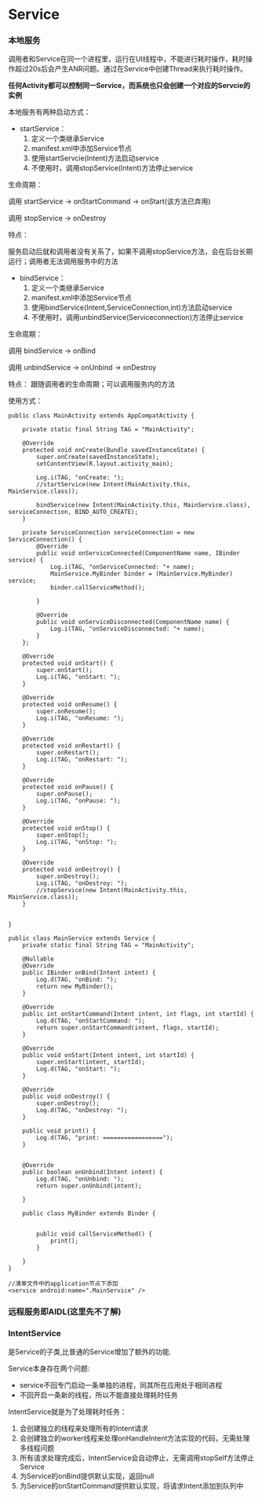 # Service 
### 本地服务
调用者和Service在同一个进程里，运行在UI线程中，不能进行耗时操作，耗时操作超过20s后会产生ANR问题。通过在Service中创建Thread来执行耗时操作。

**任何Activity都可以控制同一Service，而系统也只会创建一个对应的Servcie的实例**

本地服务有两种启动方式：
- startService：
  1. 定义一个类继承Service
  2. manifest.xml中添加Service节点
  3. 使用startServcie(Intent)方法启动service
  4. 不使用时，调用stopService(Intent)方法停止service

生命周期：

调用 startService -> onStartCommand -> onStart(该方法已弃用)  

调用 stopService -> onDestroy 

特点：

服务启动后就和调用者没有关系了，如果不调用stopService方法，会在后台长期运行；调用者无法调用服务中的方法
    
- bindService：
  1. 定义一个类继承Service
  2. manifest.xml中添加Service节点
  3. 使用bindService(Intent,ServiceConnection,int)方法启动service
  4. 不使用时，调用unbindService(Serviceconnection)方法停止service
 
生命周期：

调用 bindService -> onBind 

调用 unbindService -> onUnbind -> onDestroy 

特点：
跟随调用者的生命周期；可以调用服务内的方法

使用方式：

```
public class MainActivity extends AppCompatActivity {

    private static final String TAG = "MainActivity";

    @Override
    protected void onCreate(Bundle savedInstanceState) {
        super.onCreate(savedInstanceState);
        setContentView(R.layout.activity_main);

        Log.i(TAG, "onCreate: ");
        //startService(new Intent(MainActivity.this, MainService.class));

        bindService(new Intent(MainActivity.this, MainService.class), serviceConnection, BIND_AUTO_CREATE);
    }

    private ServiceConnection serviceConnection = new ServiceConnection() {
        @Override
        public void onServiceConnected(ComponentName name, IBinder service) {
            Log.i(TAG, "onServiceConnected: "+ name);
            MainService.MyBinder binder = (MainService.MyBinder) service;
            binder.callServiceMethod();

        }

        @Override
        public void onServiceDisconnected(ComponentName name) {
            Log.i(TAG, "onServiceDisconnected: "+ name);
        }
    };

    @Override
    protected void onStart() {
        super.onStart();
        Log.i(TAG, "onStart: ");
    }

    @Override
    protected void onResume() {
        super.onResume();
        Log.i(TAG, "onResume: ");
    }

    @Override
    protected void onRestart() {
        super.onRestart();
        Log.i(TAG, "onRestart: ");
    }

    @Override
    protected void onPause() {
        super.onPause();
        Log.i(TAG, "onPause: ");
    }

    @Override
    protected void onStop() {
        super.onStop();
        Log.i(TAG, "onStop: ");
    }

    @Override
    protected void onDestroy() {
        super.onDestroy();
        Log.i(TAG, "onDestroy: ");
        //stopService(new Intent(MainActivity.this, MainService.class));
    }


}

```

```
public class MainService extends Service {
    private static final String TAG = "MainActivity";

    @Nullable
    @Override
    public IBinder onBind(Intent intent) {
        Log.d(TAG, "onBind: ");
        return new MyBinder();
    }

    @Override
    public int onStartCommand(Intent intent, int flags, int startId) {
        Log.d(TAG, "onStartCommand: ");
        return super.onStartCommand(intent, flags, startId);
    }

    @Override
    public void onStart(Intent intent, int startId) {
        super.onStart(intent, startId);
        Log.d(TAG, "onStart: ");
    }

    @Override
    public void onDestroy() {
        super.onDestroy();
        Log.d(TAG, "onDestroy: ");
    }

    public void print() {
        Log.d(TAG, "print: =================");
    }


    @Override
    public boolean onUnbind(Intent intent) {
        Log.d(TAG, "onUnbind: ");
        return super.onUnbind(intent);

    }

    public class MyBinder extends Binder {


        public void callServiceMethod() {
            print();
        }

    }
}

```

```
//清单文件中的application节点下添加
<service android:name=".MainService" />
```

### 远程服务即AIDL(这里先不了解)

### IntentService
是Service的子类,比普通的Service增加了额外的功能.

Service本身存在两个问题:
- service不回专门启动一条单独的进程，同其所在应用处于相同进程
- 不回开启一条新的线程，所以不能直接处理耗时任务

IntentService就是为了处理耗时任务：
1. 会创建独立的线程来处理所有的Intent请求
2. 会创建独立的worker线程来处理onHandleIntent方法实现的代码，无需处理多线程问题
3. 所有请求处理完成后，IntentService会自动停止，无需调用stopSelf方法停止Service
4. 为Service的onBind提供默认实现，返回null
5. 为Service的onStartCommand提供默认实现，将请求Intent添加到队列中
  